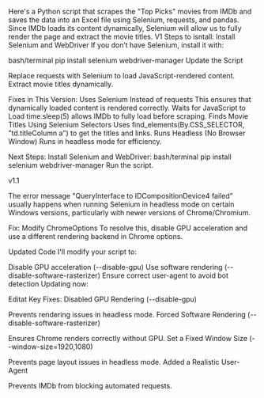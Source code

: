 Here's a Python script that scrapes the "Top Picks" movies from IMDb and saves the data into an Excel file using Selenium, requests, and pandas.
Since IMDb loads its content dynamically, Selenium will allow us to fully render the page and extract the movie titles.
V1
Steps to isntall:
Install Selenium and WebDriver
If you don’t have Selenium, install it with:

bash/terminal
pip install selenium webdriver-manager
Update the Script

Replace requests with Selenium to load JavaScript-rendered content.
Extract movie titles dynamically.

Fixes in This Version:
Uses Selenium Instead of requests
This ensures that dynamically loaded content is rendered correctly.
Waits for JavaScript to Load
time.sleep(5) allows IMDb to fully load before scraping.
Finds Movie Titles Using Selenium Selectors
Uses find_elements(By.CSS_SELECTOR, "td.titleColumn a") to get the titles and links.
Runs Headless (No Browser Window)
Runs in headless mode for efficiency.

Next Steps:
Install Selenium and WebDriver:
bash/terminal
pip install selenium webdriver-manager
Run the script.

v1.1

The error message "QueryInterface to IDCompositionDevice4 failed" usually happens when running Selenium in headless mode on certain Windows versions, particularly with newer versions of Chrome/Chromium.

Fix: Modify ChromeOptions
To resolve this, disable GPU acceleration and use a different rendering backend in Chrome options.

Updated Code
I'll modify your script to:

Disable GPU acceleration (--disable-gpu)
Use software rendering (--disable-software-rasterizer)
Ensure correct user-agent to avoid bot detection
Updating now:

Editat
Key Fixes:
Disabled GPU Rendering (--disable-gpu)

Prevents rendering issues in headless mode.
Forced Software Rendering (--disable-software-rasterizer)

Ensures Chrome renders correctly without GPU.
Set a Fixed Window Size (--window-size=1920,1080)

Prevents page layout issues in headless mode.
Added a Realistic User-Agent

Prevents IMDb from blocking automated requests.
